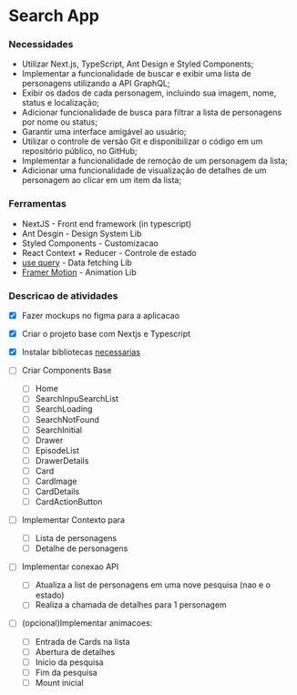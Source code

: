 # Search App

### Necessidades

- Utilizar Next.js, TypeScript, Ant Design e Styled Components;
- Implementar a funcionalidade de buscar e exibir uma lista de personagens utilizando a
  API GraphQL;
- Exibir os dados de cada personagem, incluindo sua imagem, nome, status e
  localização;
- Adicionar funcionalidade de busca para filtrar a lista de personagens por nome ou
  status;
- Garantir uma interface amigável ao usuário;
- Utilizar o controle de versão Git e disponibilizar o código em um repositório público, no
  GitHub;
- Implementar a funcionalidade de remoção de um personagem da lista;
- Adicionar uma funcionalidade de visualização de detalhes de um personagem ao clicar em um item da lista;

### Ferramentas

- NextJS - Front end framework (in typescript)
- Ant Desgin - Design System Lib
- Styled Components - Customizacao
- React Context + Reducer - Controle de estado
- [use query](https://tanstack.com/query/latest/docs/react/overview) - Data fetching Lib
- [Framer Motion](https://www.framer.com/motion/) - Animation Lib


### Descricao de atividades

* [X] Fazer mockups no figma para a aplicacao
* [X] Criar o projeto base com Nextjs e Typescript
* [X] Instalar bibliotecas [necessarias]()
* [ ] Criar Components Base

  * [ ] Home
  * [ ] SearchInpuSearchList
  * [ ] SearchLoading
  * [ ] SearchNotFound
  * [ ] SearchInitial
  * [ ] Drawer
  * [ ] EpisodeList
  * [ ] DrawerDetails
  * [ ] Card
  * [ ] CardImage
  * [ ] CardDetails
  * [ ] CardActionButton
* [ ] Implementar Contexto para

  * [ ] Lista de personagens
  * [ ] Detalhe de personagens
* [ ] Implementar conexao API

  * [ ] Atualiza a list de personagens em uma nove pesquisa (nao e o estado)
  * [ ] Realiza a chamada de detalhes para 1 personagem
* [ ] (opcional)Implementar animacoes:

  * [ ] Entrada de Cards na lista
  * [ ] Abertura de detalhes
  * [ ] Inicio da pesquisa
  * [ ] Fim da pesquisa
  * [ ] Mount inicial
